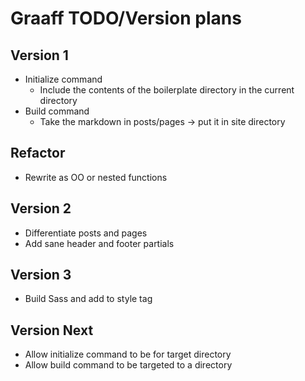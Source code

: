 # Graaff TODO/Version plans

## Version 1
- Initialize command
  - Include the contents of the boilerplate directory in the current directory
- Build command
  - Take the markdown in posts/pages -> put it in site directory

## Refactor
- Rewrite as OO or nested functions

## Version 2
- Differentiate posts and pages
- Add sane header and footer partials

## Version 3
- Build Sass and add to style tag


## Version Next
- Allow initialize command to be for target directory
- Allow build command to be targeted to a directory
